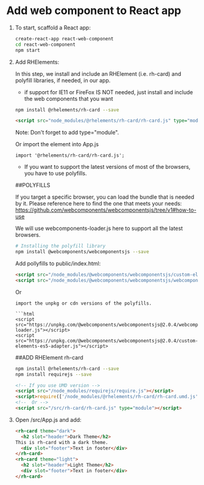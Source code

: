# Add web component to React app

1. To start, scaffold a React app:

    ```bash
    create-react-app react-web-component
    cd react-web-component
    npm start
    ```

2. Add RHElements:

    In this step, we install and include an RHElement (i.e. rh-card) and polyfill libraries, if needed, in our app.

    - if support for IE11 or FireFox IS NOT needed, just install and include the web components that you want

    ```bash
    npm install @rhelements/rh-card --save
    ```

    ```html
    <script src="node_modules/@rhelements/rh-card/rh-card.js" type="module"></script>
    ```
    Note: Don't forget to add type="module".

    Or import the element into App.js

    ```
    import '@rhelements/rh-card/rh-card.js';
    ```

    - If you want to support the latest versions of most of the browsers, you have to use polyfills.

    ##POLYFILLS

    If you target a specific browser, you can load the bundle that is needed by it. Please reference here to find the one that meets your needs: https://github.com/webcomponents/webcomponentsjs/tree/v1#how-to-use

    We will use webcomponents-loader.js here to support all the latest browsers.

    ```bash
    # Installing the polyfill library
    npm install @webcomponents/webcomponentsjs --save
    ```

    Add pollyfills to public/index.html:

    ```html
    <script src="/node_modules/@webcomponents/webcomponentsjs/custom-elements-es5-adapter.js"></script>
    <script src="/node_modules/@webcomponents/webcomponentsjs/webcomponents-loader.js"></script>
    ```

    Or
    ```
    import the unpkg or cdn versions of the polyfills.

    ```html
    <script src="https://unpkg.com/@webcomponents/webcomponentsjs@2.0.4/webcomponents-loader.js"></script>
    <script src="https://unpkg.com/@webcomponents/webcomponentsjs@2.0.4/custom-elements-es5-adapter.js"></script>
    ```
    ##ADD RHElement rh-card


    ```bash
    npm install @rhelements/rh-card --save
    npm install requirejs --save
    ```

    ```html
    <!-- If you use UMD version -->
    <script src="/node_modules/requirejs/require.js"></script>
    <script>require(['/node_modules/@rhelements/rh-card/rh-card.umd.js'])</script>
    <!--  Or -->
    <script src="/src/rh-card/rh-card.js" type="module"></script>
    ```


3. Open /src/App.js and add:

    ```html
    <rh-card theme="dark">
      <h2 slot="header">Dark Theme</h2>
    This is rh-card with a dark theme.
      <div slot="footer">Text in footer</div>
    </rh-card>
    <rh-card theme="light">
      <h2 slot="header">Light Theme</h2>
      <div slot="footer">Text in footer</div>
    </rh-card>
    ```
